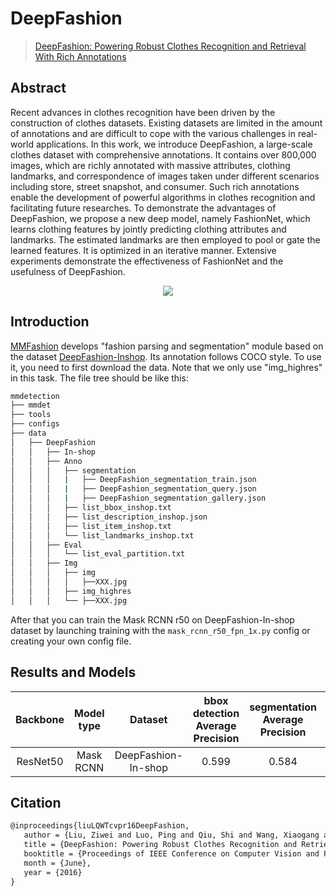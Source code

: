 # DeepFashion

> [DeepFashion: Powering Robust Clothes Recognition and Retrieval With Rich Annotations](https://openaccess.thecvf.com/content_cvpr_2016/html/Liu_DeepFashion_Powering_Robust_CVPR_2016_paper.html)

<!-- [DATASET] -->

## Abstract

Recent advances in clothes recognition have been driven by the construction of clothes datasets. Existing datasets are limited in the amount of annotations and are difficult to cope with the various challenges in real-world applications. In this work, we introduce DeepFashion, a large-scale clothes dataset with comprehensive annotations. It contains over 800,000 images, which are richly annotated with massive attributes, clothing landmarks, and correspondence of images taken under different scenarios including store, street snapshot, and consumer. Such rich annotations enable the development of powerful algorithms in clothes recognition and facilitating future researches. To demonstrate the advantages of DeepFashion, we propose a new deep model, namely FashionNet, which learns clothing features by jointly predicting clothing attributes and landmarks. The estimated landmarks are then employed to pool or gate the learned features. It is optimized in an iterative manner. Extensive experiments demonstrate the effectiveness of FashionNet and the usefulness of DeepFashion.

<div align=center>
<img src="https://user-images.githubusercontent.com/40661020/143876310-08470a6a-ea3a-4ec1-a6f2-8ec5df36a8a0.png"/>
</div>

## Introduction

[MMFashion](https://github.com/open-mmlab/mmfashion) develops "fashion parsing and segmentation" module
based on the dataset
[DeepFashion-Inshop](https://drive.google.com/drive/folders/0B7EVK8r0v71pVDZFQXRsMDZCX1E?usp=sharing).
Its annotation follows COCO style.
To use it, you need to first download the data. Note that we only use "img_highres" in this task.
The file tree should be like this:

```sh
mmdetection
├── mmdet
├── tools
├── configs
├── data
│   ├── DeepFashion
│   │   ├── In-shop
│   │   ├── Anno
│   │   │   ├── segmentation
│   │   │   |   ├── DeepFashion_segmentation_train.json
│   │   │   |   ├── DeepFashion_segmentation_query.json
│   │   │   |   ├── DeepFashion_segmentation_gallery.json
│   │   │   ├── list_bbox_inshop.txt
│   │   │   ├── list_description_inshop.json
│   │   │   ├── list_item_inshop.txt
│   │   │   └── list_landmarks_inshop.txt
│   │   ├── Eval
│   │   │   └── list_eval_partition.txt
│   │   ├── Img
│   │   │   ├── img
│   │   │   │   ├──XXX.jpg
│   │   │   ├── img_highres
│   │   │   └── ├──XXX.jpg

```

After that you can train the Mask RCNN r50 on DeepFashion-In-shop dataset by launching training with the `mask_rcnn_r50_fpn_1x.py` config
or creating your own config file.

## Results and Models

|   Backbone  |  Model type  |       Dataset       |  bbox detection Average Precision  | segmentation Average Precision |  Config |      Download (Google)      |
| :---------: | :----------: | :-----------------: | :--------------------------------: | :----------------------------: | :---------:| :-------------------------: |
|   ResNet50  |   Mask RCNN  | DeepFashion-In-shop |                0.599               |              0.584             |[config](https://github.com/open-mmlab/mmdetection/blob/master/configs/deepfashion/mask_rcnn_r50_fpn_15e_deepfashion.py)|  [model](https://download.openmmlab.com/mmdetection/v2.0/deepfashion/mask_rcnn_r50_fpn_15e_deepfashion/mask_rcnn_r50_fpn_15e_deepfashion_20200329_192752.pth) &#124; [log](https://download.openmmlab.com/mmdetection/v2.0/deepfashion/mask_rcnn_r50_fpn_15e_deepfashion/20200329_192752.log.json)   |

## Citation

```latex
@inproceedings{liuLQWTcvpr16DeepFashion,
   author = {Liu, Ziwei and Luo, Ping and Qiu, Shi and Wang, Xiaogang and Tang, Xiaoou},
   title = {DeepFashion: Powering Robust Clothes Recognition and Retrieval with Rich Annotations},
   booktitle = {Proceedings of IEEE Conference on Computer Vision and Pattern Recognition (CVPR)},
   month = {June},
   year = {2016}
}
```
